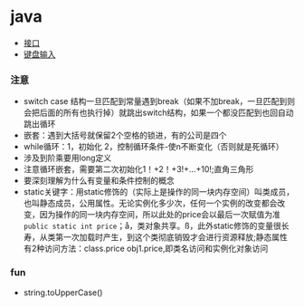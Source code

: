 # java
- [接口](https://github.com/ScottXiong/java/blob/master/files/interface.md)
- [键盘输入](https://github.com/ScottXiong/java/blob/master/files/tap.md)
### 注意
- switch case 结构一旦匹配到常量遇到break（如果不加break，一旦匹配到则会把后面的所有也执行掉）就跳出switch结构，如果一个都没匹配到也回自动跳出循环
- 嵌套：遇到大括号就保留2个空格的锁进，有的公司是四个
- while循环：1，初始化 2，控制循环条件-使n不断变化（否则就是死循环）
- 涉及到阶乘要用long定义
- 注意循环嵌套，需要第二次初始化1！+2！+3!+...+10!;直角三角形
- 要深刻理解为什么有变量和条件控制的概念
- static关键字：用static修饰的（实际上是操作的同一块内存空间）叫类成员，也叫静态成员，公用属性。无论实例化多少次，任何一个实例的改变都会改变，因为操作的同一块内存空间，所以此处的price会以最后一次赋值为准`public static int price`；å，类对象共享。ß，此外static修饰的变量很长寿，从类第一次加载时产生，到这个类彻底销毁才会进行资源释放;静态属性有2种访问方法：class.price obj1.price,即类名访问和实例化对象访问

### fun
- string.toUpperCase()
